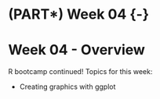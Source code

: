 # (PART\*) Week 04 {-}

# Week 04 - Overview

R bootcamp continued! Topics for this week:

- Creating graphics with ggplot
